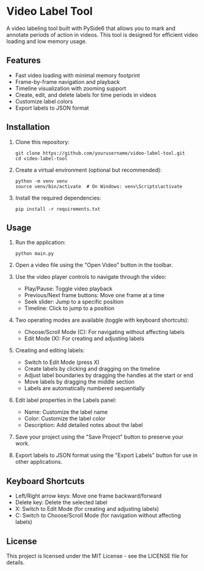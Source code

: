 # Video Label Tool

A video labeling tool built with PySide6 that allows you to mark and annotate periods of action in videos. This tool is designed for efficient video loading and low memory usage.

## Features

- Fast video loading with minimal memory footprint
- Frame-by-frame navigation and playback
- Timeline visualization with zooming support
- Create, edit, and delete labels for time periods in videos
- Customize label colors
- Export labels to JSON format

## Installation

1. Clone this repository:
   ```
   git clone https://github.com/yourusername/video-label-tool.git
   cd video-label-tool
   ```

2. Create a virtual environment (optional but recommended):
   ```
   python -m venv venv
   source venv/bin/activate  # On Windows: venv\Scripts\activate
   ```

3. Install the required dependencies:
   ```
   pip install -r requirements.txt
   ```

## Usage

1. Run the application:
   ```
   python main.py
   ```

2. Open a video file using the "Open Video" button in the toolbar.

3. Use the video player controls to navigate through the video:
   - Play/Pause: Toggle video playback
   - Previous/Next frame buttons: Move one frame at a time
   - Seek slider: Jump to a specific position
   - Timeline: Click to jump to a position

4. Two operating modes are available (toggle with keyboard shortcuts):
   - Choose/Scroll Mode (C): For navigating without affecting labels
   - Edit Mode (X): For creating and adjusting labels

5. Creating and editing labels:
   - Switch to Edit Mode (press X)
   - Create labels by clicking and dragging on the timeline
   - Adjust label boundaries by dragging the handles at the start or end
   - Move labels by dragging the middle section
   - Labels are automatically numbered sequentially

6. Edit label properties in the Labels panel:
   - Name: Customize the label name
   - Color: Customize the label color
   - Description: Add detailed notes about the label

7. Save your project using the "Save Project" button to preserve your work.

8. Export labels to JSON format using the "Export Labels" button for use in other applications.

## Keyboard Shortcuts

- Left/Right arrow keys: Move one frame backward/forward
- Delete key: Delete the selected label
- X: Switch to Edit Mode (for creating and adjusting labels)
- C: Switch to Choose/Scroll Mode (for navigation without affecting labels)

## License

This project is licensed under the MIT License - see the LICENSE file for details.
